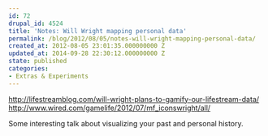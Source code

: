 ```yaml
---
id: 72
drupal_id: 4524
title: 'Notes: Will Wright mapping personal data'
permalink: /blog/2012/08/05/notes-will-wright-mapping-personal-data/
created_at: 2012-08-05 23:01:35.000000000 Z
updated_at: 2014-09-28 22:30:12.000000000 Z
state: published
categories:
- Extras & Experiments
---
```

http://lifestreamblog.com/will-wright-plans-to-gamify-our-lifestream-data/
http://www.wired.com/gamelife/2012/07/mf_iconswright/all/

Some interesting talk about visualizing your past and personal history.
